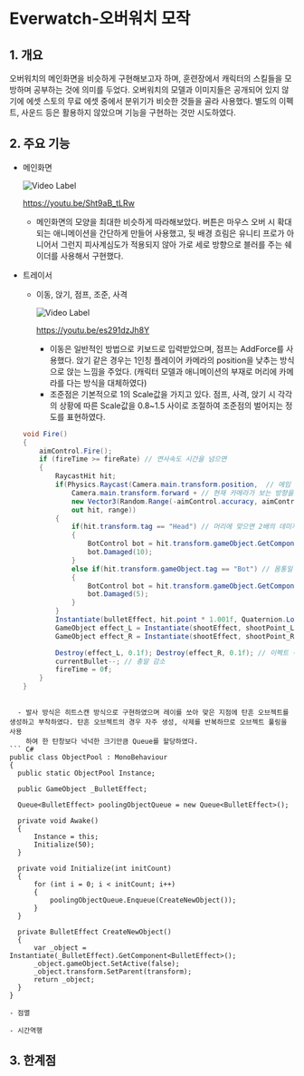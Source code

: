 # Everwatch-오버워치 모작

## 1. 개요
  오버워치의 메인화면을 비슷하게 구현해보고자 하며, 훈련장에서 캐릭터의 스킬들을 모방하며 공부하는 것에 의미를 두었다. 오버워치의 모델과 이미지들은 공개되어 있지 않기에 에셋 스토의 무료 에셋 중에서 분위기가 비슷한 것들을 골라 사용했다. 별도의 이펙트, 사운드 등은 활용하지 않았으며 기능을 구현하는 것만 시도하였다. 
## 2. 주요 기능
  + 메인화면

    ![Video Label](http://img.youtube.com/vi/Sht9aB_tLRw/0.jpg)
    
    https://youtu.be/Sht9aB_tLRw
    - 메인화면의 모양을 최대한 비슷하게 따라해보았다. 버튼은 마우스 오버 시 확대되는 애니메이션을 간단하게 만들어 사용했고, 뒷 배경 흐림은 유니티 프로가 아니어서 그런지 피사계심도가         적용되지 않아 가로 세로 방향으로 블러를 주는 쉐이더를 사용해서 구현했다.
  + 트레이서
    - 이동, 앉기, 점프, 조준, 사격
    
      ![Video Label](http://img.youtube.com/vi/es291dzJh8Y/0.jpg)
      
      https://youtu.be/es291dzJh8Y
      - 이동은 일반적인 방법으로 키보드로 입력받았으며, 점프는 AddForce를 사용했다. 앉기 같은 경우는 1인칭 플레이어 카메라의 position을 낮추는 방식으로 앉는 느낌을 주었다.
        (캐릭터 모델과 애니메이션의 부재로 머리에 카메라를 다는 방식을 대체하였다)
      - 조준점은 기본적으로 1의 Scale값을 가지고 있다. 점프, 사격, 앉기 시 각각의 상황에 따른 Scale값을 0.8~1.5 사이로 조절하여 조준점의 벌어지는 정도를 표현하였다.
      
    ``` C#
    void Fire()
    {
        aimControl.Fire();
        if (fireTime >= fireRate) // 연사속도 시간을 넘으면
        {
            RaycastHit hit; 
            if(Physics.Raycast(Camera.main.transform.position,  // 에임 정확도에 따라 레이를 쏨
                Camera.main.transform.forward + // 현재 카메라가 보는 방향을 시작점으로 에임의 정확도 범위 중 랜덤한 위치로 발사
                new Vector3(Random.Range(-aimControl.accuracy, aimControl.accuracy), Random.Range(-aimControl.accuracy, aimControl.accuracy),0f),
                out hit, range))
            {
                if(hit.transform.tag == "Head") // 머리에 맞으면 2배의 데미지
                {
                    BotControl bot = hit.transform.gameObject.GetComponent<BotControl>();
                    bot.Damaged(10);
                }
                else if(hit.transform.gameObject.tag == "Bot") // 몸통일 경우 일반 데미지
                {
                    BotControl bot = hit.transform.gameObject.GetComponent<BotControl>();
                    bot.Damaged(5);
                }
            }
            Instantiate(bulletEffect, hit.point * 1.001f, Quaternion.LookRotation(hit.normal)); // 총 맞은 위치 표현
            GameObject effect_L = Instantiate(shootEffect, shootPoint_L); // 좌우 총 이펙트
            GameObject effect_R = Instantiate(shootEffect, shootPoint_R);

            Destroy(effect_L, 0.1f); Destroy(effect_R, 0.1f); // 이펙트 삭제
            currentBullet--; // 총알 감소
            fireTime = 0f;
        }
    }
  ```
  
    - 발사 방식은 히트스캔 방식으로 구현하였으며 레이를 쏘아 맞은 지점에 탄흔 오브젝트를 생성하고 부착하였다. 탄흔 오브젝트의 경우 자주 생성, 삭제를 반복하므로 오브젝트 풀링을 사용
      하여 한 탄창보다 넉넉한 크기만큼 Queue를 할당하였다.
``` C#
public class ObjectPool : MonoBehaviour
{
    public static ObjectPool Instance;

    public GameObject _BulletEffect;

    Queue<BulletEffect> poolingObjectQueue = new Queue<BulletEffect>();

    private void Awake()
    {
        Instance = this;
        Initialize(50);
    }

    private void Initialize(int initCount)
    {
        for (int i = 0; i < initCount; i++)
        {
            poolingObjectQueue.Enqueue(CreateNewObject());
        }
    }

    private BulletEffect CreateNewObject()
    {
        var _object = Instantiate(_BulletEffect).GetComponent<BulletEffect>();
        _object.gameObject.SetActive(false);
        _object.transform.SetParent(transform);
        return _object;
    }
  }
  ```
    - 점멸
      
    - 시간역행
## 3. 한계점
